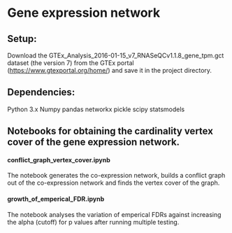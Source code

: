 # Gene expression network

## Setup:

Download the GTEx_Analysis_2016-01-15_v7_RNASeQCv1.1.8_gene_tpm.gct dataset (the version 7) from the GTEx portal (https://www.gtexportal.org/home/) and save it in the project directory.

## Dependencies:

Python 3.x
Numpy
pandas
networkx
pickle
scipy
statsmodels

## Notebooks for obtaining the cardinality vertex cover of the gene expression network.

#### conflict_graph_vertex_cover.ipynb

The notebook generates the co-expression network, builds a conflict graph out of the co-expression network and finds the vertex cover of the graph.

#### growth_of_emperical_FDR.ipynb

The notebook analyses the variation of emperical FDRs against increasing the alpha (cutoff) for p values after running multiple testing.
